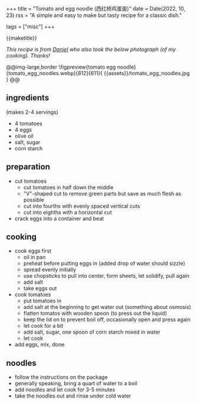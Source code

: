 +++
title = "Tomato and egg noodle (西红柿鸡蛋面)"
date = Date(2022, 10, 23)
rss = "A simple and easy to make but tasty recipe for a classic dish."

tags = ["misc"]
+++

{{maketitle}}

_This recipe is from [Daniel](https://blog.danielclu.com/)
who also took the below photograph (of my cooking). Thanks!_

@@img-large,border
\figpreview{tomato egg noodle}{tomato_egg_noodles.webp}{812}{611}{
  {{assets}}/tomato_egg_noodles.jpg
}
@@

## ingredients

(makes 2-4 servings)
- 4 tomatoes
- 4 eggs
- olive oil
- salt, sugar
- corn starch

## preparation

- cut tomatoes
  - cut tomatoes in half down the middle
  - "V"-shaped cut to remove green parts but save as much flesh as possible
  - cut into fourths with evenly spaced vertical cuts
  - cut into eighths with a horizontal cut
- crack eggs into a container and beat

## cooking

- cook eggs first
  - oil in pan
  - preheat before putting eggs in (added drop of water should sizzle)
  - spread evenly initially
  - use chopsticks to pull into center, form sheets, let solidify, pull again
  - add salt
  - take eggs out
- cook tomatoes
  - put tomatoes in
  - add salt at the beginning to get water out (something about osmosis)
  - flatten tomatos with wooden spoon (to press out the liquid)
  - keep the lid on to prevent boil off,
    occasionally open and press again
  - let cook for a bit
  - add salt, sugar, one spoon of corn starch mixed in water
  - let cook
- add eggs, mix, done


## noodles

- follow the instructions on the package
- generally speaking, bring a quart of water to a boil
- add noodles and let cook for 3-5 minutes
- take the noodles out and rinse under cold water

